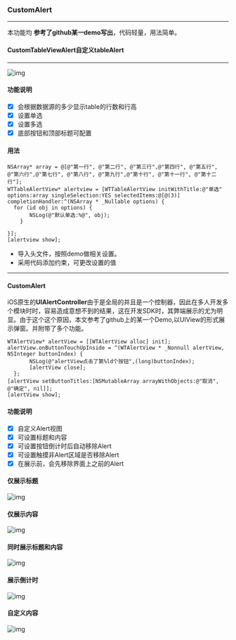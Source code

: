 ### CustomAlert
-----
本功能均 **参考了github某一demo写出**，代码轻量，用法简单。
#### CustomTableViewAlert自定义tableAlert
-----
![img](https://github.com/wutao23yzd/CustomAlert/blob/master/showDemo.gif)
#### 功能说明
- [x] 会根据数据源的多少显示table的行数和行高
- [x] 设置单选
- [x] 设置多选
- [x] 底部按钮和顶部标题可配置
#### 用法
```
NSArray* array = @[@"第一行", @"第二行", @"第三行",@"第四行", @"第五行", @"第六行",@"第七行", @"第八行", @"第九行",@"第十行", @"第十一行", @"第十二行"];
WTTableAlertView* alertview = [WTTableAlertView initWithTitle:@"单选" options:array singleSelection:YES selectedItems:@[@(3)] completionHandler:^(NSArray * _Nullable options) {
  for (id obj in options) {
       NSLog(@"默认单选:%@", obj);
    }
                    
}];
[alertview show];
```
- 导入头文件，按照demo做相关设置。
- 采用代码添加约束，可更改设置的值
-----
#### CustomAlert
iOS原生的**UIAlertController**由于是全局的并且是一个控制器，因此在多人开发多个模块时时，容易造成意想不到的结果，这在开发SDK时，其弊端展示的尤为明显。由于这个这个原因，本文参考了github上的某一个Demo,以UIView的形式展示弹窗。并附带了多个功能。
```
WTAlertView* alertView = [[WTAlertView alloc] init];
alertView.onButtonTouchUpInside = ^(WTAlertView * _Nonnull alertView, NSInteger buttonIndex) {
       NSLog(@"alertView点击了第%ld个按钮",(long)buttonIndex);
       [alertView close];
  };
[alertView setButtonTitles:[NSMutableArray arrayWithObjects:@"取消", @"确定", nil]];
[alertView show];
```
#### 功能说明
- [x] 自定义Alert视图
- [x] 可设置标题和内容
- [x] 可设置按钮倒计时后自动移除Alert
- [x] 可设置触摸非Alert区域是否移除Alert
- [x] 在展示前，会先移除界面上之前的Alert
#### 仅展示标题
![img](https://github.com/wutao23yzd/CustomAlert/blob/master/title.gif)
#### 仅展示内容
![img](https://github.com/wutao23yzd/CustomAlert/blob/master/msg.gif)
#### 同时展示标题和内容
![img](https://github.com/wutao23yzd/CustomAlert/blob/master/titleAndMsg.gif)
#### 展示倒计时
![img](https://github.com/wutao23yzd/CustomAlert/blob/master/3scountdown.gif)
#### 自定义内容
![img](https://github.com/wutao23yzd/CustomAlert/blob/master/none.gif)
